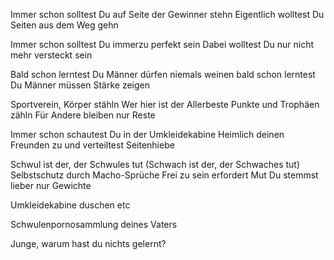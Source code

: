 Immer schon solltest Du
auf Seite der Gewinner stehn
Eigentlich wolltest Du
Seiten aus dem Weg gehn

Immer schon solltest Du
immerzu perfekt sein
Dabei wolltest Du
nur nicht mehr versteckt sein

Bald schon lerntest Du
Männer dürfen niemals weinen
bald schon lerntest Du
Männer müssen Stärke zeigen

Sportverein, Körper stähln
Wer hier ist der Allerbeste
Punkte und Trophäen zähln
Für Andere bleiben nur Reste

Immer schon schautest Du
in der Umkleidekabine
Heimlich deinen Freunden zu
und verteiltest Seitenhiebe

Schwul ist der, der Schwules tut
(Schwach ist der, der Schwaches tut)
Selbstschutz durch Macho-Sprüche
Frei zu sein erfordert Mut
Du stemmst lieber nur Gewichte


Umkleidekabine duschen etc

Schwulenpornosammlung deines Vaters

Junge, warum hast du nichts gelernt?

